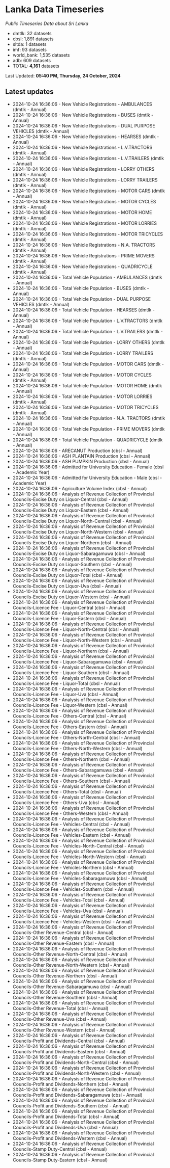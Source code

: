 # Lanka Data Timeseries
*Public Timeseries Data about Sri Lanka*

* dmtlk: 32 datasets
* cbsl: 1,891 datasets
* sltda: 1 datasets
* imf: 93 datasets
* world_bank: 1,535 datasets
* adb: 609 datasets
* TOTAL: **4,161** datasets

Last Updated: **05:40 PM, Thursday, 24 October, 2024**

## Latest updates

* 2024-10-24 16:36:06 - New Vehicle Registrations - AMBULANCES (dmtlk - Annual)
* 2024-10-24 16:36:06 - New Vehicle Registrations - BUSES (dmtlk - Annual)
* 2024-10-24 16:36:06 - New Vehicle Registrations - DUAL PURPOSE VEHICLES (dmtlk - Annual)
* 2024-10-24 16:36:06 - New Vehicle Registrations - HEARSES (dmtlk - Annual)
* 2024-10-24 16:36:06 - New Vehicle Registrations - L.V.TRACTORS (dmtlk - Annual)
* 2024-10-24 16:36:06 - New Vehicle Registrations - L.V.TRAILERS (dmtlk - Annual)
* 2024-10-24 16:36:06 - New Vehicle Registrations - LORRY OTHERS (dmtlk - Annual)
* 2024-10-24 16:36:06 - New Vehicle Registrations - LORRY TRAILERS (dmtlk - Annual)
* 2024-10-24 16:36:06 - New Vehicle Registrations - MOTOR CARS (dmtlk - Annual)
* 2024-10-24 16:36:06 - New Vehicle Registrations - MOTOR CYCLES (dmtlk - Annual)
* 2024-10-24 16:36:06 - New Vehicle Registrations - MOTOR HOME (dmtlk - Annual)
* 2024-10-24 16:36:06 - New Vehicle Registrations - MOTOR LORRIES (dmtlk - Annual)
* 2024-10-24 16:36:06 - New Vehicle Registrations - MOTOR TRICYCLES (dmtlk - Annual)
* 2024-10-24 16:36:06 - New Vehicle Registrations - N.A. TRACTORS (dmtlk - Annual)
* 2024-10-24 16:36:06 - New Vehicle Registrations - PRIME MOVERS (dmtlk - Annual)
* 2024-10-24 16:36:06 - New Vehicle Registrations - QUADRICYCLE (dmtlk - Annual)
* 2024-10-24 16:36:06 - Total Vehicle Population - AMBULANCES (dmtlk - Annual)
* 2024-10-24 16:36:06 - Total Vehicle Population - BUSES (dmtlk - Annual)
* 2024-10-24 16:36:06 - Total Vehicle Population - DUAL PURPOSE VEHICLES (dmtlk - Annual)
* 2024-10-24 16:36:06 - Total Vehicle Population - HEARSES (dmtlk - Annual)
* 2024-10-24 16:36:06 - Total Vehicle Population - L.V.TRACTORS (dmtlk - Annual)
* 2024-10-24 16:36:06 - Total Vehicle Population - L.V.TRAILERS (dmtlk - Annual)
* 2024-10-24 16:36:06 - Total Vehicle Population - LORRY OTHERS (dmtlk - Annual)
* 2024-10-24 16:36:06 - Total Vehicle Population - LORRY TRAILERS (dmtlk - Annual)
* 2024-10-24 16:36:06 - Total Vehicle Population - MOTOR CARS (dmtlk - Annual)
* 2024-10-24 16:36:06 - Total Vehicle Population - MOTOR CYCLES (dmtlk - Annual)
* 2024-10-24 16:36:06 - Total Vehicle Population - MOTOR HOME (dmtlk - Annual)
* 2024-10-24 16:36:06 - Total Vehicle Population - MOTOR LORRIES (dmtlk - Annual)
* 2024-10-24 16:36:06 - Total Vehicle Population - MOTOR TRICYCLES (dmtlk - Annual)
* 2024-10-24 16:36:06 - Total Vehicle Population - N.A. TRACTORS (dmtlk - Annual)
* 2024-10-24 16:36:06 - Total Vehicle Population - PRIME MOVERS (dmtlk - Annual)
* 2024-10-24 16:36:06 - Total Vehicle Population - QUADRICYCLE (dmtlk - Annual)
* 2024-10-24 16:36:06 - ARECANUT Production (cbsl - Annual)
* 2024-10-24 16:36:06 - ASH PLANTAIN Production (cbsl - Annual)
* 2024-10-24 16:36:06 - ASH PUMPKIN Production (cbsl - Annual)
* 2024-10-24 16:36:06 - Admitted for University Education - Female (cbsl - Academic Year)
* 2024-10-24 16:36:06 - Admitted for University Education - Male (cbsl - Academic Year)
* 2024-10-24 16:36:06 - Agriculture Volume Index (cbsl - Annual)
* 2024-10-24 16:36:06 - Analysis of Revenue Collection of Provincial Councils-Excise Duty on Liquor-Central (cbsl - Annual)
* 2024-10-24 16:36:06 - Analysis of Revenue Collection of Provincial Councils-Excise Duty on Liquor-Eastern (cbsl - Annual)
* 2024-10-24 16:36:06 - Analysis of Revenue Collection of Provincial Councils-Excise Duty on Liquor-North-Central (cbsl - Annual)
* 2024-10-24 16:36:06 - Analysis of Revenue Collection of Provincial Councils-Excise Duty on Liquor-North-Western (cbsl - Annual)
* 2024-10-24 16:36:06 - Analysis of Revenue Collection of Provincial Councils-Excise Duty on Liquor-Northern (cbsl - Annual)
* 2024-10-24 16:36:06 - Analysis of Revenue Collection of Provincial Councils-Excise Duty on Liquor-Sabaragamuwa (cbsl - Annual)
* 2024-10-24 16:36:06 - Analysis of Revenue Collection of Provincial Councils-Excise Duty on Liquor-Southern (cbsl - Annual)
* 2024-10-24 16:36:06 - Analysis of Revenue Collection of Provincial Councils-Excise Duty on Liquor-Total (cbsl - Annual)
* 2024-10-24 16:36:06 - Analysis of Revenue Collection of Provincial Councils-Excise Duty on Liquor-Uva (cbsl - Annual)
* 2024-10-24 16:36:06 - Analysis of Revenue Collection of Provincial Councils-Excise Duty on Liquor-Western (cbsl - Annual)
* 2024-10-24 16:36:06 - Analysis of Revenue Collection of Provincial Councils-Licence Fee - Liquor-Central (cbsl - Annual)
* 2024-10-24 16:36:06 - Analysis of Revenue Collection of Provincial Councils-Licence Fee - Liquor-Eastern (cbsl - Annual)
* 2024-10-24 16:36:06 - Analysis of Revenue Collection of Provincial Councils-Licence Fee - Liquor-North-Central (cbsl - Annual)
* 2024-10-24 16:36:06 - Analysis of Revenue Collection of Provincial Councils-Licence Fee - Liquor-North-Western (cbsl - Annual)
* 2024-10-24 16:36:06 - Analysis of Revenue Collection of Provincial Councils-Licence Fee - Liquor-Northern (cbsl - Annual)
* 2024-10-24 16:36:06 - Analysis of Revenue Collection of Provincial Councils-Licence Fee - Liquor-Sabaragamuwa (cbsl - Annual)
* 2024-10-24 16:36:06 - Analysis of Revenue Collection of Provincial Councils-Licence Fee - Liquor-Southern (cbsl - Annual)
* 2024-10-24 16:36:06 - Analysis of Revenue Collection of Provincial Councils-Licence Fee - Liquor-Total (cbsl - Annual)
* 2024-10-24 16:36:06 - Analysis of Revenue Collection of Provincial Councils-Licence Fee - Liquor-Uva (cbsl - Annual)
* 2024-10-24 16:36:06 - Analysis of Revenue Collection of Provincial Councils-Licence Fee - Liquor-Western (cbsl - Annual)
* 2024-10-24 16:36:06 - Analysis of Revenue Collection of Provincial Councils-Licence Fee - Others-Central (cbsl - Annual)
* 2024-10-24 16:36:06 - Analysis of Revenue Collection of Provincial Councils-Licence Fee - Others-Eastern (cbsl - Annual)
* 2024-10-24 16:36:06 - Analysis of Revenue Collection of Provincial Councils-Licence Fee - Others-North-Central (cbsl - Annual)
* 2024-10-24 16:36:06 - Analysis of Revenue Collection of Provincial Councils-Licence Fee - Others-North-Western (cbsl - Annual)
* 2024-10-24 16:36:06 - Analysis of Revenue Collection of Provincial Councils-Licence Fee - Others-Northern (cbsl - Annual)
* 2024-10-24 16:36:06 - Analysis of Revenue Collection of Provincial Councils-Licence Fee - Others-Sabaragamuwa (cbsl - Annual)
* 2024-10-24 16:36:06 - Analysis of Revenue Collection of Provincial Councils-Licence Fee - Others-Southern (cbsl - Annual)
* 2024-10-24 16:36:06 - Analysis of Revenue Collection of Provincial Councils-Licence Fee - Others-Total (cbsl - Annual)
* 2024-10-24 16:36:06 - Analysis of Revenue Collection of Provincial Councils-Licence Fee - Others-Uva (cbsl - Annual)
* 2024-10-24 16:36:06 - Analysis of Revenue Collection of Provincial Councils-Licence Fee - Others-Western (cbsl - Annual)
* 2024-10-24 16:36:06 - Analysis of Revenue Collection of Provincial Councils-Licence Fee - Vehicles-Central (cbsl - Annual)
* 2024-10-24 16:36:06 - Analysis of Revenue Collection of Provincial Councils-Licence Fee - Vehicles-Eastern (cbsl - Annual)
* 2024-10-24 16:36:06 - Analysis of Revenue Collection of Provincial Councils-Licence Fee - Vehicles-North-Central (cbsl - Annual)
* 2024-10-24 16:36:06 - Analysis of Revenue Collection of Provincial Councils-Licence Fee - Vehicles-North-Western (cbsl - Annual)
* 2024-10-24 16:36:06 - Analysis of Revenue Collection of Provincial Councils-Licence Fee - Vehicles-Northern (cbsl - Annual)
* 2024-10-24 16:36:06 - Analysis of Revenue Collection of Provincial Councils-Licence Fee - Vehicles-Sabaragamuwa (cbsl - Annual)
* 2024-10-24 16:36:06 - Analysis of Revenue Collection of Provincial Councils-Licence Fee - Vehicles-Southern (cbsl - Annual)
* 2024-10-24 16:36:06 - Analysis of Revenue Collection of Provincial Councils-Licence Fee - Vehicles-Total (cbsl - Annual)
* 2024-10-24 16:36:06 - Analysis of Revenue Collection of Provincial Councils-Licence Fee - Vehicles-Uva (cbsl - Annual)
* 2024-10-24 16:36:06 - Analysis of Revenue Collection of Provincial Councils-Licence Fee - Vehicles-Western (cbsl - Annual)
* 2024-10-24 16:36:06 - Analysis of Revenue Collection of Provincial Councils-Other Revenue-Central (cbsl - Annual)
* 2024-10-24 16:36:06 - Analysis of Revenue Collection of Provincial Councils-Other Revenue-Eastern (cbsl - Annual)
* 2024-10-24 16:36:06 - Analysis of Revenue Collection of Provincial Councils-Other Revenue-North-Central (cbsl - Annual)
* 2024-10-24 16:36:06 - Analysis of Revenue Collection of Provincial Councils-Other Revenue-North-Western (cbsl - Annual)
* 2024-10-24 16:36:06 - Analysis of Revenue Collection of Provincial Councils-Other Revenue-Northern (cbsl - Annual)
* 2024-10-24 16:36:06 - Analysis of Revenue Collection of Provincial Councils-Other Revenue-Sabaragamuwa (cbsl - Annual)
* 2024-10-24 16:36:06 - Analysis of Revenue Collection of Provincial Councils-Other Revenue-Southern (cbsl - Annual)
* 2024-10-24 16:36:06 - Analysis of Revenue Collection of Provincial Councils-Other Revenue-Total (cbsl - Annual)
* 2024-10-24 16:36:06 - Analysis of Revenue Collection of Provincial Councils-Other Revenue-Uva (cbsl - Annual)
* 2024-10-24 16:36:06 - Analysis of Revenue Collection of Provincial Councils-Other Revenue-Western (cbsl - Annual)
* 2024-10-24 16:36:06 - Analysis of Revenue Collection of Provincial Councils-Profit and Dividends-Central (cbsl - Annual)
* 2024-10-24 16:36:06 - Analysis of Revenue Collection of Provincial Councils-Profit and Dividends-Eastern (cbsl - Annual)
* 2024-10-24 16:36:06 - Analysis of Revenue Collection of Provincial Councils-Profit and Dividends-North-Central (cbsl - Annual)
* 2024-10-24 16:36:06 - Analysis of Revenue Collection of Provincial Councils-Profit and Dividends-North-Western (cbsl - Annual)
* 2024-10-24 16:36:06 - Analysis of Revenue Collection of Provincial Councils-Profit and Dividends-Northern (cbsl - Annual)
* 2024-10-24 16:36:06 - Analysis of Revenue Collection of Provincial Councils-Profit and Dividends-Sabaragamuwa (cbsl - Annual)
* 2024-10-24 16:36:06 - Analysis of Revenue Collection of Provincial Councils-Profit and Dividends-Southern (cbsl - Annual)
* 2024-10-24 16:36:06 - Analysis of Revenue Collection of Provincial Councils-Profit and Dividends-Total (cbsl - Annual)
* 2024-10-24 16:36:06 - Analysis of Revenue Collection of Provincial Councils-Profit and Dividends-Uva (cbsl - Annual)
* 2024-10-24 16:36:06 - Analysis of Revenue Collection of Provincial Councils-Profit and Dividends-Western (cbsl - Annual)
* 2024-10-24 16:36:06 - Analysis of Revenue Collection of Provincial Councils-Stamp Duty-Central (cbsl - Annual)
* 2024-10-24 16:36:06 - Analysis of Revenue Collection of Provincial Councils-Stamp Duty-Eastern (cbsl - Annual)